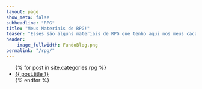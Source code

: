 ```yaml
---
layout: page
show_meta: false
subheadline: "RPG"
title: "Meus Materiais de RPG!"
teaser: "Esses são alguns materiais de RPG que tenho aqui nos meus cacarecos. Fique a vontade para se Servir"
header:
    image_fullwidth: FundoBlog.png
permalink: "/rpg/"
---
```

<ul>
    {% for post in site.categories.rpg %}
    <li><a href="{{ post.url }}">{{ post.title }}</a></li>
    {% endfor %}
</ul>
